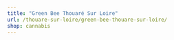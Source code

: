```yaml
---
title: "Green Bee Thouaré Sur Loire"
url: /thouare-sur-loire/green-bee-thouare-sur-loire/
shop: cannabis
---
```

